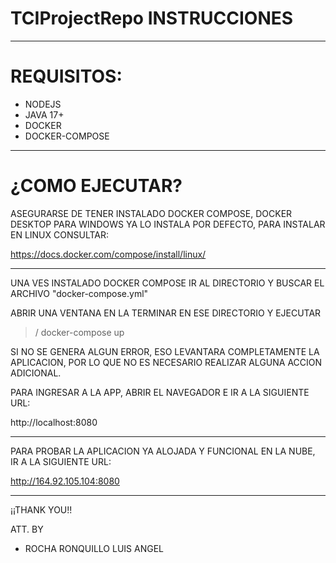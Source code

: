 # TCIProjectRepo INSTRUCCIONES
----------------------------------

# REQUISITOS:

* NODEJS
* JAVA 17+
* DOCKER
* DOCKER-COMPOSE

----------------------------------

# ¿COMO EJECUTAR?

ASEGURARSE DE TENER INSTALADO DOCKER COMPOSE, DOCKER DESKTOP PARA WINDOWS YA LO INSTALA POR DEFECTO,
PARA INSTALAR EN LINUX CONSULTAR:

https://docs.docker.com/compose/install/linux/

----------------------------------

 UNA VES INSTALADO DOCKER COMPOSE IR AL DIRECTORIO Y BUSCAR EL ARCHIVO 
 "docker-compose.yml"

 ABRIR UNA VENTANA EN LA TERMINAR EN ESE DIRECTORIO Y EJECUTAR

 >/ docker-compose up

 SI NO SE GENERA ALGUN ERROR, ESO LEVANTARA COMPLETAMENTE LA APLICACION, POR LO QUE NO ES 
 NECESARIO REALIZAR ALGUNA ACCION ADICIONAL.

 PARA INGRESAR A LA APP, ABRIR EL NAVEGADOR E IR A LA SIGUIENTE URL:

 http://localhost:8080

 ------------------------------------
 PARA PROBAR LA APLICACION YA ALOJADA Y FUNCIONAL EN LA NUBE,
 IR A LA SIGUIENTE URL:

 http://164.92.105.104:8080

 ------------------------------------
 ¡¡THANK YOU!!

 ATT. BY 

* ROCHA RONQUILLO LUIS ANGEL
 

